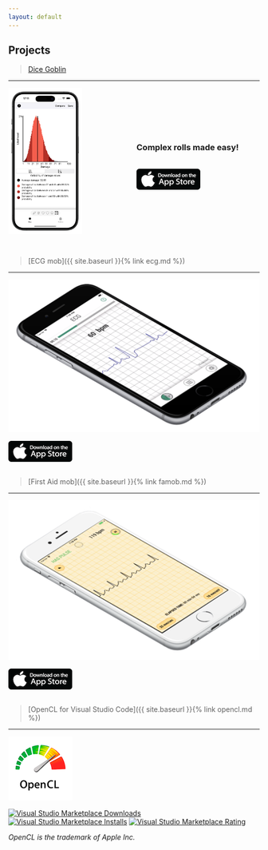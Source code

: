 ```yaml
---
layout: default
---
```


## Projects


> [Dice Goblin](https://dicegoblinapp.github.io)
---

<div style="display:flex; align-items: center;">
    <div style="flex:1">
        <img src="./assets/images/dicegoblin.png" alt="dicegoblin" width="60%" style="float: left;"/>
    </div>
    <div style="flex:1;padding-left:10px;">
        <h3>Complex rolls made easy!</h3>
        <br/>
        <a href="https://apps.apple.com/us/app/id1543604805">
            <img src="./assets/images/app-store.png" alt="dicegoblin"/>
        </a>
    </div>
</div>

<br/>

```
```

> [ECG mob]({{ site.baseurl }}{% link ecg.md %})
---

![ecgmob_ios](./assets/images/ecgmob.png)

[![](./assets/images/app-store.png)](https://apps.apple.com/us/app/id1406511388)

```
```

> [First Aid mob]({{ site.baseurl }}{% link famob.md %})
---

![famob_ios](./assets/images/famob.png)

[![](./assets/images/app-store.png)](https://apps.apple.com/us/app/id1474445891)

```
```

> [OpenCL for Visual Studio Code]({{ site.baseurl }}{% link opencl.md %})
---

![opencl](./assets/images/opencl.png)

[![Visual Studio Marketplace Downloads](https://img.shields.io/visual-studio-marketplace/d/galarius.vscode-opencl?label=downloads)](https://marketplace.visualstudio.com/items?itemName=galarius.vscode-opencl) [![Visual Studio Marketplace Installs](https://img.shields.io/visual-studio-marketplace/i/galarius.vscode-opencl?label=installs)](https://marketplace.visualstudio.com/items?itemName=galarius.vscode-opencl) [![Visual Studio Marketplace Rating](https://img.shields.io/visual-studio-marketplace/stars/galarius.vscode-opencl?label=rating)](https://marketplace.visualstudio.com/items?itemName=galarius.vscode-opencl)


*OpenCL is the trademark of Apple Inc.*

```
```
